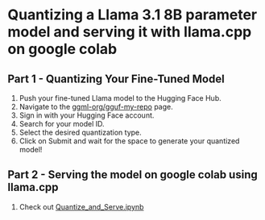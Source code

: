 # Quantizing a Llama 3.1 8B parameter model and serving it with llama.cpp on google colab

## Part 1 - Quantizing Your Fine-Tuned Model

1. Push your fine-tuned Llama model to the Hugging Face Hub.
2. Navigate to the [ggml-org/gguf-my-repo](https://huggingface.co/spaces/ggml-org/gguf-my-repo) page.
3. Sign in with your Hugging Face account.
4. Search for your model ID.
5. Select the desired quantization type.
6. Click on Submit and wait for the space to generate your quantized model!

## Part 2 - Serving the model on google colab using llama.cpp

1. Check out [Quantize_and_Serve.ipynb](Quantize_and_Serve.ipynb)